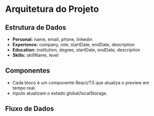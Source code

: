 # Arquitetura do Projeto

## Estrutura de Dados

- **Personal:** name, email, phone, linkedin
- **Experience:** company, role, startDate, endDate, description
- **Education:** institution, degree, startDate, endDate, description
- **Skills:** skillName, level

## Componentes

- Cada bloco é um componente React/TS que atualiza o preview em tempo real.
- Inputs atualizam o estado global/localStorage.

## Fluxo de Dados

